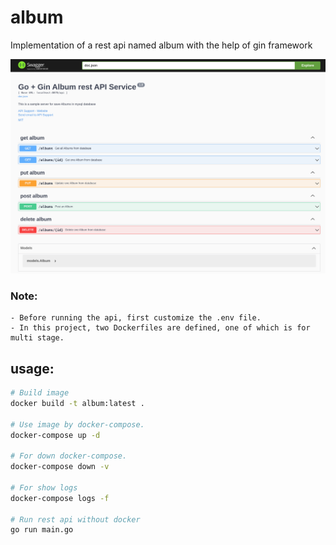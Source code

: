 # album

Implementation of a rest api named album with the help of gin framework

![album rest api swagger ui](./image/album_rest_api.png)


### Note: 
    - Before running the api, first customize the .env file.
    - In this project, two Dockerfiles are defined, one of which is for multi stage.
## usage:
```bash
# Build image
docker build -t album:latest .

# Use image by docker-compose.
docker-compose up -d

# For down docker-compose.
docker-compose down -v

# For show logs
docker-compose logs -f

# Run rest api without docker
go run main.go
```